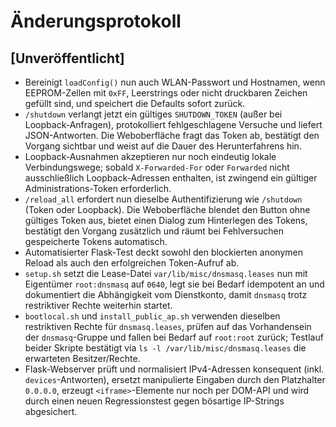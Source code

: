 # Änderungsprotokoll

## [Unveröffentlicht]
- Bereinigt `loadConfig()` nun auch WLAN-Passwort und Hostnamen, wenn EEPROM-Zellen mit `0xFF`, Leerstrings oder nicht druckbaren Zeichen gefüllt sind, und speichert die Defaults sofort zurück.
- `/shutdown` verlangt jetzt ein gültiges `SHUTDOWN_TOKEN` (außer bei Loopback-Anfragen), protokolliert fehlgeschlagene Versuche
  und liefert JSON-Antworten. Die Weboberfläche fragt das Token ab, bestätigt den Vorgang sichtbar und weist auf die Dauer des
  Herunterfahrens hin.
- Loopback-Ausnahmen akzeptieren nur noch eindeutig lokale Verbindungswege; sobald `X-Forwarded-For` oder `Forwarded`
  nicht ausschließlich Loopback-Adressen enthalten, ist zwingend ein gültiger Administrations-Token erforderlich.
- `/reload_all` erfordert nun dieselbe Authentifizierung wie `/shutdown` (Token oder Loopback). Die Weboberfläche blendet den
  Button ohne gültiges Token aus, bietet einen Dialog zum Hinterlegen des Tokens, bestätigt den Vorgang zusätzlich und räumt
  bei Fehlversuchen gespeicherte Tokens automatisch.
- Automatisierter Flask-Test deckt sowohl den blockierten anonymen Reload als auch den erfolgreichen Token-Aufruf ab.
- `setup.sh` setzt die Lease-Datei `var/lib/misc/dnsmasq.leases` nun mit Eigentümer `root:dnsmasq` auf `0640`, legt sie bei
  Bedarf idempotent an und dokumentiert die Abhängigkeit vom Dienstkonto, damit `dnsmasq` trotz restriktiver Rechte weiterhin
  startet.
- `bootlocal.sh` und `install_public_ap.sh` verwenden dieselben restriktiven Rechte für `dnsmasq.leases`, prüfen auf das
  Vorhandensein der `dnsmasq`-Gruppe und fallen bei Bedarf auf `root:root` zurück; Testlauf beider Skripte bestätigt via
  `ls -l /var/lib/misc/dnsmasq.leases` die erwarteten Besitzer/Rechte.
- Flask-Webserver prüft und normalisiert IPv4-Adressen konsequent (inkl. `devices`-Antworten), ersetzt manipulierte Eingaben
  durch den Platzhalter `0.0.0.0`, erzeugt `<iframe>`-Elemente nur noch per DOM-API und wird durch einen neuen Regressionstest
  gegen bösartige IP-Strings abgesichert.
